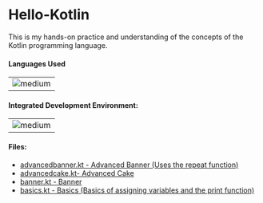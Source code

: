 # Hello-Kotlin
This is my hands-on practice and understanding of the concepts of the Kotlin programming language.

<h4>Languages Used</h4>
<table>
  <tr>
<td><img alt="medium" src="https://img.shields.io/badge/Kotlin-0095D5?&style=for-the-badge&logo=kotlin&logoColor=white""></td>
  </tr>
</table>

<h4>Integrated Development Environment:</h4>
<table>
  <tr>
<td><img alt="medium" src="https://img.shields.io/badge/Visual_Studio_Code-0078D4?style=for-the-badge&logo=visual%20studio%20code&logoColor=white"></td>
  </tr>
</table>

<h4>Files:</h4>

* [advancedbanner.kt - Advanced Banner (Uses the repeat function)](advancedbanner.kt) 
* [advancedcake.kt- Advanced Cake](advancedcake.kt)
* [banner.kt - Banner](Banner.kt)
* [basics.kt - Basics (Basics of assigning variables and the print function)](Basics.kt)
